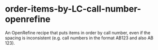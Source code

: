 # order-items-by-LC-call-number-openrefine
An OpenRefine recipe that puts items in order by call number, even if the spacing is inconsistent (e.g. call numbers in the format AB123 and also AB 123).

